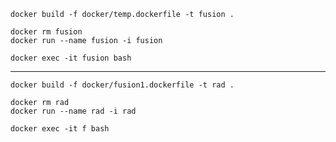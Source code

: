```
docker build -f docker/temp.dockerfile -t fusion .
```

```
docker rm fusion
docker run --name fusion -i fusion
```

```
docker exec -it fusion bash
```

----

```
docker build -f docker/fusion1.dockerfile -t rad .
```

```
docker rm rad
docker run --name rad -i rad
```

```
docker exec -it f bash
```
